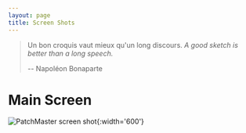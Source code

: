```yaml
---
layout: page
title: Screen Shots
---
```


> Un bon croquis vaut mieux qu'un long discours.
> _A good sketch is better than a long speech._
>
> -- Napoléon Bonaparte


# Main Screen

![PatchMaster screen shot](/images/pm_screen_shot.png){:width='600'}
